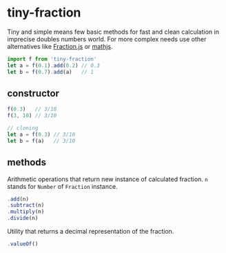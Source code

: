 # tiny-fraction

Tiny and simple means few basic methods for fast and clean calculation in imprecise doubles numbers world. For more complex needs use other alternatives like [Fraction.js](https://github.com/infusion/Fraction.js) or [mathjs](http://mathjs.org/).

```javascript
import f from 'tiny-fraction'
let a = f(0.1).add(0.2) // 0.3
let b = f(0.7).add(a)   // 1
```

## constructor
```javascript
f(0.3)   // 3/10
f(3, 10) // 3/10

// cloning
let a = f(0.3) // 3/10
let b = f(a)   // 3/10
```

## methods
Arithmetic operations that return new instance of calculated fraction. `n` stands for `Number` of `Fraction` instance.
```javascript
.add(n)
.subtract(n)
.multiply(n)
.divide(n)
```
Utility that returns a decimal representation of the fraction.
```javascript
.valueOf()  
```
